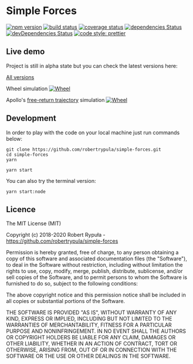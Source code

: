 # Simple Forces

[![npm version](https://badge.fury.io/js/simple-forces.svg)](https://badge.fury.io/js/simple-forces)
[![build status](https://travis-ci.org/robertrypula/simple-forces.svg?branch=master)](https://travis-ci.org/robertrypula/simple-forces)
[![coverage status](https://coveralls.io/repos/github/robertrypula/simple-forces/badge.svg?branch=master)](https://coveralls.io/github/robertrypula/simple-forces?branch=master)
[![dependencies Status](https://david-dm.org/robertrypula/simple-forces/status.svg)](https://david-dm.org/robertrypula/simple-forces)
[![devDependencies Status](https://david-dm.org/robertrypula/simple-forces/dev-status.svg)](https://david-dm.org/robertrypula/simple-forces?type=dev)
[![code style: prettier](https://img.shields.io/badge/code_style-prettier-ff69b4.svg?style=flat-round)](https://github.com/prettier/prettier)

## Live demo

Project is still in alpha state but you can check the latest versions here:

[All versions](https://cdn.rypula.pl/simple-forces/)

Wheel simulation
[![Wheel](https://cdn.rypula.pl/simple-forces/wheel-example.gif)](https://cdn.rypula.pl/simple-forces/wheel-example.gif)

Apollo's [free-return trajectory](https://en.wikipedia.org/wiki/Free-return_trajectory) simulation
[![Wheel](https://cdn.rypula.pl/simple-forces/apollo-free-return-example.gif)](https://cdn.rypula.pl/simple-forces/apollo-free-return-example.gif)

## Development

In order to play with the code on your local machine just run commands below:

```
git clone https://github.com/robertrypula/simple-forces.git
cd simple-forces
yarn

yarn start
```

You can also try the terminal version:

```
yarn start:node
```

## Licence

The MIT License (MIT)

Copyright (c) 2018-2020 Robert Rypuła - https://github.com/robertrypula/simple-forces

Permission is hereby granted, free of charge, to any person obtaining a copy of
this software and associated documentation files (the "Software"), to deal in
the Software without restriction, including without limitation the rights to
use, copy, modify, merge, publish, distribute, sublicense, and/or sell copies of
the Software, and to permit persons to whom the Software is furnished to do so,
subject to the following conditions:

The above copyright notice and this permission notice shall be included in all
copies or substantial portions of the Software.

THE SOFTWARE IS PROVIDED "AS IS", WITHOUT WARRANTY OF ANY KIND, EXPRESS OR
IMPLIED, INCLUDING BUT NOT LIMITED TO THE WARRANTIES OF MERCHANTABILITY, FITNESS
FOR A PARTICULAR PURPOSE AND NONINFRINGEMENT. IN NO EVENT SHALL THE AUTHORS OR
COPYRIGHT HOLDERS BE LIABLE FOR ANY CLAIM, DAMAGES OR OTHER LIABILITY, WHETHER
IN AN ACTION OF CONTRACT, TORT OR OTHERWISE, ARISING FROM, OUT OF OR IN
CONNECTION WITH THE SOFTWARE OR THE USE OR OTHER DEALINGS IN THE SOFTWARE.
